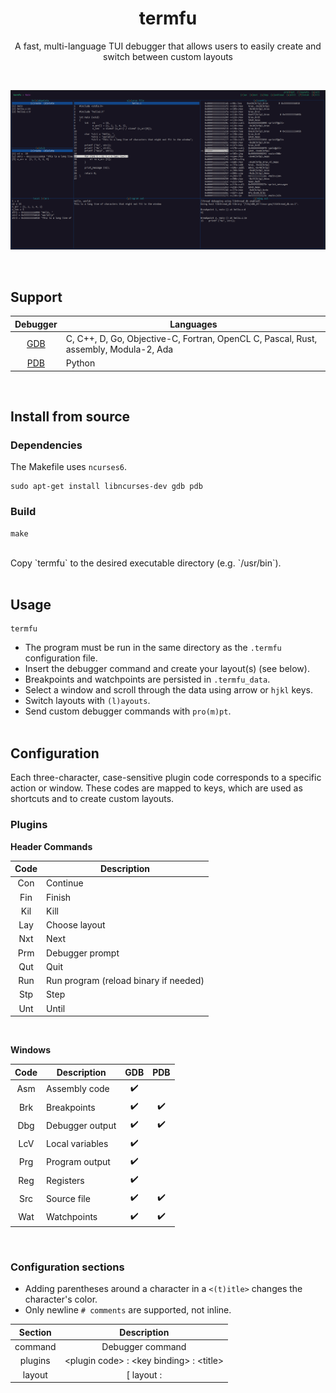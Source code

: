 
<h1 align="center">termfu</h1>
<p align="center">A fast, multi-language TUI debugger that allows users to easily create and switch between custom layouts</p>
<br>
<p align="center"><img margin-left="auto" src="./misc/layout1.png" width="700px"></p>
<br>


## Support

| Debugger   | Languages |
|   :----:   | -----     |
| [GDB](https://sourceware.org/gdb/) | C, C++, D, Go, Objective-C, Fortran, OpenCL C, Pascal, Rust, assembly, Modula-2, Ada |
| [PDB](https://docs.python.org/3/library/pdb.html) | Python |
<br>

## Install from source

### Dependencies

The Makefile uses `ncurses6`.
```
sudo apt-get install libncurses-dev gdb pdb
```
### Build
```
make
```
<br>
Copy `termfu` to the desired executable directory (e.g. `/usr/bin`). 
<br><br>


## Usage
```
termfu
```
- The program must be run in the same directory as the `.termfu` configuration file.
- Insert the debugger command and create your layout(s) (see below).
- Breakpoints and watchpoints are persisted in `.termfu_data`. 
- Select a window and scroll through the data using arrow or `hjkl` keys.
- Switch layouts with `(l)ayouts`.
- Send custom debugger commands with `pro(m)pt`.
<br><br>


## Configuration
Each three-character, case-sensitive plugin code corresponds to a specific action or window. These codes are mapped to keys, which are used as shortcuts and to create custom layouts. 
<br>

### Plugins

__Header Commands__
<br>

| Code    | Description |
| :-----: | ------ |
| Con     | Continue |
| Fin     | Finish |
| Kil     | Kill |
| Lay     | Choose layout |
| Nxt     | Next |
| Prm     | Debugger prompt |
| Qut     | Quit |
| Run     | Run program (reload binary if needed) |
| Stp     | Step |
| Unt     | Until |
<br>

__Windows__
<br>

| Code    | Description      | GDB                | PDB                |
| :-----: | -----            | :-----:            | :------:           |
| Asm     | Assembly code    | :heavy_check_mark: |                    |   
| Brk     | Breakpoints      | :heavy_check_mark: | :heavy_check_mark: |
| Dbg     | Debugger output  | :heavy_check_mark: | :heavy_check_mark: |
| LcV     | Local variables  | :heavy_check_mark: |                    |
| Prg     | Program output   | :heavy_check_mark: |                    |
| Reg     | Registers        | :heavy_check_mark: |                    |
| Src     | Source file      | :heavy_check_mark: | :heavy_check_mark: |
| Wat     | Watchpoints      | :heavy_check_mark: | :heavy_check_mark: |
<br>


### Configuration sections

- Adding parentheses around a character in a `<(t)itle>` changes the character's color.
- Only newline `# comments` are supported, not inline.

| Section   | Description |
| :----:    |  :----: |
| command | Debugger command |
| plugins | \<plugin code\> : \<key binding\> : \<title\> |
| layout  | \[ layout : <title> \] <br>`>h` : header commands,  `>w` : windows |
<br>

### Commands

| Debugger | Command |
| :-----:  | ------  |
| GDB      | `gdb --interpreter=mi ...` |
| PDB      | `python -m pdb ...` |
<br>

### Example `.termfu` configuration


```
[ command ]

gdb --interpreter=mi misc/hello

[ plugins ]

# windows
Asm : a : (a)ssembly
Brk : e : br(e)akpoints
Dbg : d : (d)ebug out
LcV : v : local (v)ars
Prg : p : (p)rogram out
Reg : g : re(g)isters
Src : o : s(o)urce file
Wat : w : (w)atch

# header commands
Prm : m : pro(m)pt
Lay : l : (l)ayouts
Qut : q : (q)uit
Run : r : (r)un
Nxt : n : (n)ext
Stp : s : (s)tep
Con : c : (c)ontinue
Unt : u : (u)ntil
Fin : f : (f)inish
Kil : k : (k)ill

[ layout : Main ]

# header commands layout
>h
mlq
rnscufk

# ASCII-art window layout
>w
eooaa
wooaa
vppdd

[ layout : Assembly / Registers ]
>h
mlq
rnscufk
>w
oag
```
<br>


### Resulting layouts

<img src='./misc/layout1.png' height='400px'>
<img src='./misc/layout2.png' height='400px'>
<br>


## Contributing

### General Guidelines
- For any significant contributions outside of minor patches, open an issue first for approval and discussion.
- Bug fixes, optimizations, new debugger implementations, new plugins -- debugger and otherwise -- are welcome.
- Blank space and comment PRs have a high probability of being closed.
- Use existing code conventions.

### Tool spotlight
- Run `make todo` to view `TODO`, `FIX`, etc. tags in the source code.
- The `logd()` function allows for `printf()`-style debugging when running `ncurses` by outputting to `debug.out`.
- The `make debug` script starts a `tmux`-based `GDB` debugging session. This is also a good way to explore the program. See the comments in `scripts/gdb_debug` for usage.

### Run test files
- `# Comment` out the undesired command in the provided `.termfu` configuration file.
- Remove the data persistence file `.termfu_data` when switching between debuggers or delete them inside the program.

GDB   
```
(cd misc && ./build_hello) && ./termfu
```

PDB
```
./termfu
```

### Scripts

`./Makefile`
<br>
| Command        | Description |
| --------       | -------     |
| `make`         | Build production binary |
| `make dev`	   | Build development binary|
| `make devf`    | Build development binary, print formatted error messages |
| `make todo`    | Print source code tags  (`TODO`, `FIXME`, etc.) |
| `make debug`   | Start tmux GDB debugging session  (see `scripts/gdb_debug`) |
<br>

`./tests/Makefile`
<br>
| Command           | Description |
| --------          | -------     |
| `make t=test1.c`  | Build, run `test1.c` |
| `make debug`      | Debug most recent build |

<br><br>

